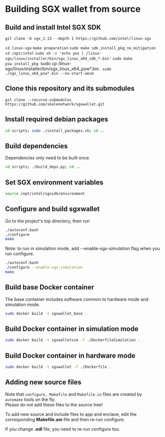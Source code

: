 <!-- SPDX-License-Identifier: (AGPL-3.0-only OR CC-BY-4.0) -->

# Building SGX wallet from source

## Build and install Intel SGX SDK

`git clone -b sgx_2.13 --depth 1 https://github.com/intel/linux-sgx`

`cd linux-sgx`
`make preparation`
`sudo make sdk_install_pkg_no_mitigation`
` cd /opt/intel`
`sudo sh -c 'echo yes | /linux-sgx/linux/installer/bin/sgx_linux_x64_sdk_*.bin'`
`sudo make psw_install_pkg
`sudo cp /linux-sgx/linux/installer/bin/sgx_linux_x64_psw*.bin .
`sudo ./sgx_linux_x64_psw*.bin --no-start-aesm`


## Clone this repository and its submodules

`git clone --recurse-submodules  https://github.com/skalenetwork/sgxwallet.git`

## Install required debian packages

```bash
cd scripts; sudo ./install_packages.sh; cd ..
```

## Build dependencies

Dependencies only need to be built once.

```bash
cd scripts; ./build_deps.py; cd ..
```

## Set SGX environment variables

```bash
source /opt/intel/sgxsdk/environment
```

## Configure and build sgxwallet

Go to the project's top directory, then run

```bash
./autoconf.bash
./configure
make

```

Note: to run in simulation mode, add --enable-sgx-simulation flag when you run configure.

```bash
./autoconf.bash
./configure --enable-sgx-simulation
make
```

## Build base Docker container

The base container includes software common to hardware mode and simulation mode.

```bash
sudo docker build -t sgxwallet_base .

```

## Build Docker container in simulation mode

```bash
sudo docker build -t sgxwalletsim -f ./DockerfileSimulation .

```

## Build Docker container in hardware mode

```bash
sudo docker build -t sgxwallet -f ./Dockerfile .
```

## Adding new source files

Note that `configure, Makefile` and `Makefile.in` files are created by `automake` tools on the fly.  
Please do not add these files to the source tree!

To add new source and include files to app and enclave, edit the corresponding **Makefile.am** file and then re-run configure.

If you change **.edl** file, you need to re-run configure too.
